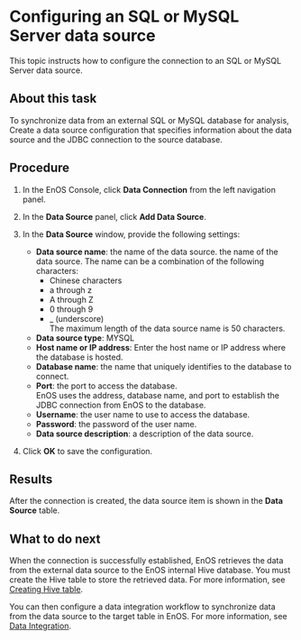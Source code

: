 # Configuring an SQL or MySQL Server data source

This topic instructs how to configure the connection to an SQL or MySQL Server data source.


## About this task
To synchronize data from an external SQL or MySQL database for analysis, Create a data source configuration that specifies information about the data source and the JDBC connection to the source database.

## Procedure

1. In the EnOS Console, click **Data Connection** from the left navigation panel.

2. In the **Data Source** panel, click **Add Data Source**.

3. In the **Data Source** window, provide the following settings:

   - **Data source name**:  the name of the data source. the name of the data source. The name can be a combination of the following characters:
     - Chinese characters
     - a through z
     - A through Z
     - 0 through 9
     - _ (underscore)  
     The maximum length of the data source name is 50 characters.
   - **Data source type**: MYSQL   
   - **Host name or IP address**: Enter the host name or IP address where the database is hosted.
   - **Database name**: the name that uniquely identifies to the database to connect.
   - **Port**: the port to access the database.  
  EnOS uses the address, database name, and port to establish the JDBC connection from EnOS to the database.
   - **Username**: the user name to use to access the database.
   - **Password**: the password of the user name.
   - **Data source description**: a description of the data source.

4. Click **OK** to save the configuration.


## Results

After the connection is created, the data source item is shown in the **Data Source** table.

## What to do next

When the connection is successfully established, EnOS retrieves the data from the external data source to the EnOS internal Hive database. You must create the Hive table to store the retrieved data. For more information, see [Creating Hive table](https://www.envisioniot.com/docs/data-explorer/en/latest/creating_hivetable.html).

You can then configure a data integration workflow to synchronize data from the data source to the target table in EnOS. For more information, see [Data Integration](../data_integration/index).
